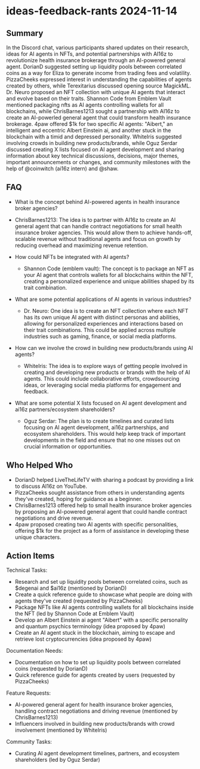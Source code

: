 # ideas-feedback-rants 2024-11-14

## Summary
 In the Discord chat, various participants shared updates on their research, ideas for AI agents in NFTs, and potential partnerships with AI16z to revolutionize health insurance brokerage through an AI-powered general agent. DorianD suggested setting up liquidity pools between correlated coins as a way for Eliza to generate income from trading fees and volatility. PizzaCheeks expressed interest in understanding the capabilities of agents created by others, while Terexitarius discussed opening source MagickML. Dr. Neuro proposed an NFT collection with unique AI agents that interact and evolve based on their traits. Shannon Code from Emblem Vault mentioned packaging nfts as AI agents controlling wallets for all blockchains, while ChrisBarnes1213 sought a partnership with AI16z to create an AI-powerled general agent that could transform health insurance brokerage. 4paw offered $1k for two specific AI agents: "Aibert," an intelligent and eccentric Albert Einstein ai, and another stuck in the blockchain with a timid and depressed personality. WhiteIris suggested involving crowds in building new products/brands, while Oguz Serdar discussed creating X lists focused on AI agent development and sharing information about key technical discussions, decisions, major themes, important announcements or changes, and community milestones with the help of @coinwitch (ai16z intern) and @shaw.

## FAQ
 - What is the concept behind AI-powered agents in health insurance broker agencies?
  - ChrisBarnes1213: The idea is to partner with AI16z to create an AI general agent that can handle contract negotiations for small health insurance broker agencies. This would allow them to achieve hands-off, scalable revenue without traditional agents and focus on growth by reducing overhead and maximizing revenue retention.

- How could NFTs be integrated with AI agents?
  - Shannon Code (emblem vault): The concept is to package an NFT as your AI agent that controls wallets for all blockchains within the NFT, creating a personalized experience and unique abilities shaped by its trait combination.

- What are some potential applications of AI agents in various industries?
  - Dr. Neuro: One idea is to create an NFT collection where each NFT has its own unique AI agent with distinct personas and abilities, allowing for personalized experiences and interactions based on their trait combinations. This could be applied across multiple industries such as gaming, finance, or social media platforms.

- How can we involve the crowd in building new products/brands using AI agents?
  - WhiteIris: The idea is to explore ways of getting people involved in creating and developing new products or brands with the help of AI agents. This could include collaborative efforts, crowdsourcing ideas, or leveraging social media platforms for engagement and feedback.

- What are some potential X lists focused on AI agent development and ai16z partners/ecosystem shareholders?
  - Oguz Serdar: The plan is to create timelines and curated lists focusing on AI agent development, ai16z partnerships, and ecosystem shareholders. This would help keep track of important developments in the field and ensure that no one misses out on crucial information or opportunities.

## Who Helped Who
 - DorianD helped LiveTheLifeTV with sharing a podcast by providing a link to discuss AI16z on YouTube.
- PizzaCheeks sought assistance from others in understanding agents they've created, hoping for guidance as a beginner.
- ChrisBarnes1213 offered help to small health insurance broker agencies by proposing an AI-powered general agent that could handle contract negotiations and drive revenue.
- 4paw proposed creating two AI agents with specific personalities, offering $1k for the project as a form of assistance in developing these unique characters.

## Action Items
 Technical Tasks:
- Research and set up liquidity pools between correlated coins, such as $degenai and $ai16z (mentioned by DorianD)
- Create a quick reference guide to showcase what people are doing with agents they've created (requested by PizzaCheeks)
- Package NFTs like AI agents controlling wallets for all blockchains inside the NFT (led by Shannon Code at Emblem Vault)
- Develop an Albert Einstein ai agent "Aibert" with a specific personality and quantum psychics terminology (idea proposed by 4paw)
- Create an AI agent stuck in the blockchain, aiming to escape and retrieve lost cryptocurrencies (idea proposed by 4paw)

Documentation Needs:
- Documentation on how to set up liquidity pools between correlated coins (requested by DorianD)
- Quick reference guide for agents created by users (requested by PizzaCheeks)

Feature Requests:
- AI-powered general agent for health insurance broker agencies, handling contract negotiations and driving revenue (mentioned by ChrisBarnes1213)
- Influencers involved in building new products/brands with crowd involvement (mentioned by WhiteIris)

Community Tasks:
- Curating AI agent development timelines, partners, and ecosystem shareholders (led by Oguz Serdar)

